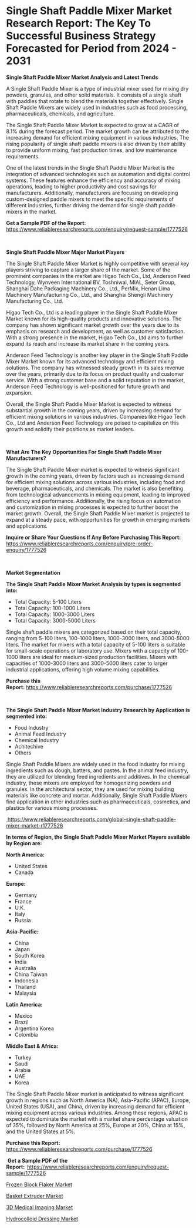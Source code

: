 <p><h1>Single Shaft Paddle Mixer Market Research Report: The Key To Successful Business Strategy Forecasted for Period from 2024 - 2031</h1></p><p><strong>Single Shaft Paddle Mixer Market Analysis and Latest Trends</strong></p>
<p><p>A Single Shaft Paddle Mixer is a type of industrial mixer used for mixing dry powders, granules, and other solid materials. It consists of a single shaft with paddles that rotate to blend the materials together effectively. Single Shaft Paddle Mixers are widely used in industries such as food processing, pharmaceuticals, chemicals, and agriculture.</p><p>The Single Shaft Paddle Mixer Market is expected to grow at a CAGR of 8.1% during the forecast period. The market growth can be attributed to the increasing demand for efficient mixing equipment in various industries. The rising popularity of single shaft paddle mixers is also driven by their ability to provide uniform mixing, fast production times, and low maintenance requirements.</p><p>One of the latest trends in the Single Shaft Paddle Mixer Market is the integration of advanced technologies such as automation and digital control systems. These features enhance the efficiency and accuracy of mixing operations, leading to higher productivity and cost savings for manufacturers. Additionally, manufacturers are focusing on developing custom-designed paddle mixers to meet the specific requirements of different industries, further driving the demand for single shaft paddle mixers in the market.</p></p>
<p><strong>Get a Sample PDF of the Report:&nbsp;</strong> <a href="https://www.reliableresearchreports.com/enquiry/request-sample/1777526">https://www.reliableresearchreports.com/enquiry/request-sample/1777526</a></p>
<p>&nbsp;</p>
<p><strong>Single Shaft Paddle Mixer Major Market Players</strong></p>
<p><p>The Single Shaft Paddle Mixer Market is highly competitive with several key players striving to capture a larger share of the market. Some of the prominent companies in the market are Higao Tech Co., Ltd, Anderson Feed Technology, Wynveen International BV, Toshniwal, MIAL, Seter Group, Shanghai Dahe Packaging Machinery Co., Ltd., PerMix, Henan Lima Machinery Manufacturing Co., Ltd., and Shanghai Shengli Machinery Manufacturing Co., Ltd.</p><p>Higao Tech Co., Ltd is a leading player in the Single Shaft Paddle Mixer Market known for its high-quality products and innovative solutions. The company has shown significant market growth over the years due to its emphasis on research and development, as well as customer satisfaction. With a strong presence in the market, Higao Tech Co., Ltd aims to further expand its reach and increase its market share in the coming years.</p><p>Anderson Feed Technology is another key player in the Single Shaft Paddle Mixer Market known for its advanced technology and efficient mixing solutions. The company has witnessed steady growth in its sales revenue over the years, primarily due to its focus on product quality and customer service. With a strong customer base and a solid reputation in the market, Anderson Feed Technology is well-positioned for future growth and expansion.</p><p>Overall, the Single Shaft Paddle Mixer Market is expected to witness substantial growth in the coming years, driven by increasing demand for efficient mixing solutions in various industries. Companies like Higao Tech Co., Ltd and Anderson Feed Technology are poised to capitalize on this growth and solidify their positions as market leaders.</p></p>
<p>&nbsp;</p>
<p><strong>What Are The Key Opportunities For Single Shaft Paddle Mixer Manufacturers?</strong></p>
<p><p>The Single Shaft Paddle Mixer market is expected to witness significant growth in the coming years, driven by factors such as increasing demand for efficient mixing solutions across various industries, including food and beverage, pharmaceuticals, and chemicals. The market is also benefiting from technological advancements in mixing equipment, leading to improved efficiency and performance. Additionally, the rising focus on automation and customization in mixing processes is expected to further boost the market growth. Overall, the Single Shaft Paddle Mixer market is projected to expand at a steady pace, with opportunities for growth in emerging markets and applications.</p></p>
<p><strong>Inquire or Share Your Questions If Any Before Purchasing This Report:</strong> <a href="https://www.reliableresearchreports.com/enquiry/pre-order-enquiry/1777526">https://www.reliableresearchreports.com/enquiry/pre-order-enquiry/1777526</a></p>
<p>&nbsp;</p>
<p><strong>Market Segmentation</strong></p>
<p><strong>The Single Shaft Paddle Mixer Market Analysis by types is segmented into:</strong></p>
<p><ul><li>Total Capacity: 5-100 Liters</li><li>Total Capacity: 100-1000 Liters</li><li>Total Capacity: 1000-3000 Liters</li><li>Total Capacity: 3000-5000 Liters</li></ul></p>
<p><p>Single shaft paddle mixers are categorized based on their total capacity, ranging from 5-100 liters, 100-1000 liters, 1000-3000 liters, and 3000-5000 liters. The market for mixers with a total capacity of 5-100 liters is suitable for small-scale operations or laboratory use. Mixers with a capacity of 100-1000 liters are ideal for medium-sized production facilities. Mixers with capacities of 1000-3000 liters and 3000-5000 liters cater to larger industrial applications, offering high volume mixing capabilities.</p></p>
<p><strong>Purchase this Report:&nbsp;</strong><a href="https://www.reliableresearchreports.com/purchase/1777526">https://www.reliableresearchreports.com/purchase/1777526</a></p>
<p>&nbsp;</p>
<p><strong>The Single Shaft Paddle Mixer Market Industry Research by Application is segmented into:</strong></p>
<p><ul><li>Food Industry</li><li>Animal Feed Industry</li><li>Chemical Industry</li><li>Achitechive</li><li>Others</li></ul></p>
<p><p>Single Shaft Paddle Mixers are widely used in the food industry for mixing ingredients such as dough, batters, and pastes. In the animal feed industry, they are utilized for blending feed ingredients and additives. In the chemical industry, these mixers are employed for homogenizing powders and granules. In the architectural sector, they are used for mixing building materials like concrete and mortar. Additionally, Single Shaft Paddle Mixers find application in other industries such as pharmaceuticals, cosmetics, and plastics for various mixing processes.</p></p>
<p><a href="https://www.reliableresearchreports.com/global-single-shaft-paddle-mixer-market-r1777526">&nbsp;https://www.reliableresearchreports.com/global-single-shaft-paddle-mixer-market-r1777526</a></p>
<p><strong>In terms of Region, the Single Shaft Paddle Mixer Market Players available by Region are:</strong></p>
<p>
    <p> <strong> North America: </strong>
        <ul>
            <li>United States</li>
            <li>Canada</li>
        </ul>
        </p> 
    <p> <strong> Europe: </strong>
        <ul>
            <li>Germany</li>
            <li>France</li>
            <li>U.K.</li>
            <li>Italy</li>
            <li>Russia</li>
        </ul>
        </p> 
    <p> <strong> Asia-Pacific: </strong>
        <ul>
            <li>China</li>
            <li>Japan</li>
            <li>South Korea</li>
            <li>India</li>
            <li>Australia</li>
            <li>China Taiwan</li>
            <li>Indonesia</li>
            <li>Thailand</li>
            <li>Malaysia</li>
        </ul>
        </p> 
    <p> <strong> Latin America: </strong>
        <ul>
            <li>Mexico</li>
            <li>Brazil</li>
            <li>Argentina Korea</li>
            <li>Colombia</li>
        </ul>
        </p> 
    <p> <strong> Middle East & Africa: </strong>
        <ul>
            <li>Turkey</li>
            <li>Saudi</li>
            <li>Arabia</li>
            <li>UAE</li>
            <li>Korea</li>
        </ul>
    </p>
    </p>
<p><p>The Single Shaft Paddle Mixer market is anticipated to witness significant growth in regions such as North America (NA), Asia-Pacific (APAC), Europe, United States (USA), and China, driven by increasing demand for efficient mixing equipment across various industries. Among these regions, APAC is expected to dominate the market with a market share percentage valuation of 35%, followed by North America at 25%, Europe at 20%, China at 15%, and the United States at 5%.</p></p>
<p><strong>Purchase this Report: </strong><a href="https://www.reliableresearchreports.com/purchase/1777526">https://www.reliableresearchreports.com/purchase/1777526</a></p>
<p>&nbsp;<strong>Get a Sample PDF of the Report:&nbsp;&nbsp;</strong><a href="https://www.reliableresearchreports.com/enquiry/request-sample/1777526">https://www.reliableresearchreports.com/enquiry/request-sample/1777526</a></p>
<p><strong></strong></p>
<p><p><a href="https://github.com/nicholepatriciadoylenwnrjr0/Market-Research-Report-List-2/blob/main/frozen-block-flaker-market.md">Frozen Block Flaker Market</a></p><p><a href="https://github.com/gamblestampleyjenny50m5sl6/Market-Research-Report-List-2/blob/main/basket-extruder-market.md">Basket Extruder Market</a></p><p><a href="https://www.linkedin.com/pulse/3d-medical-imaging-market-analysis-its-cagr-segmentation-global-srr5e?trackingId=6%2FYfu0HzCfCmrk90VcKCgg%3D%3D">3D Medical Imaging Market</a></p><p><a href="https://www.linkedin.com/pulse/hydrocolloid-dressing-market-size-cagr-trends-2024-2030-20ade?trackingId=PCl11GyfqWSfR81Ps%2Fwpug%3D%3D">Hydrocolloid Dressing Market</a></p></p>